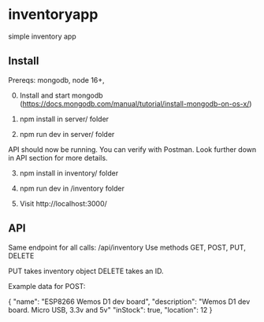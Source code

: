 # inventoryapp
simple inventory app

## Install

Prereqs: mongodb, node 16+, 

0. Install and start mongodb (https://docs.mongodb.com/manual/tutorial/install-mongodb-on-os-x/)

1. npm install in server/ folder
2. npm run dev in server/ folder

API should now be running. You can verify with Postman. Look further down in API section for more details.

3. npm install in inventory/ folder
4. npm run dev in /inventory folder

5. Visit http://localhost:3000/



## API
Same endpoint for all calls: /api/inventory
Use methods GET, POST, PUT, DELETE

PUT takes inventory object
DELETE takes an ID.

Example data for POST:

{
    "name": "ESP8266 Wemos D1 dev board",
    "description": "Wemos D1 dev board. Micro USB, 3.3v and 5v"
    "inStock": true,
    "location": 12
}
